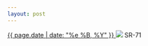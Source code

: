 ```yaml
---
layout: post
---
```


<p>
  <a href="/57">
    <time>{{ page.date | date: "%e %B, %Y" }}</time>
  </a>
  <a href="/57"><img src="{{ site.assets_url }}/57.jpg"/></a>
  <span>SR-71</span>
</p>
